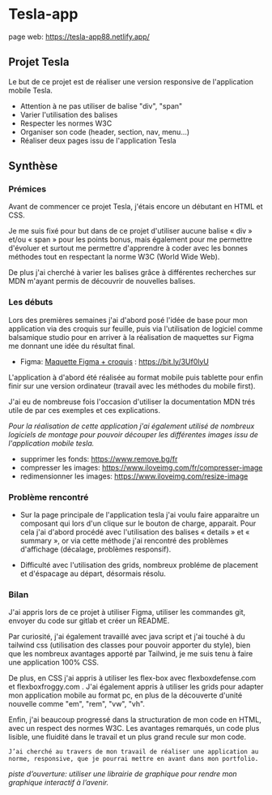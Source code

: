 # Tesla-app

page web: https://tesla-app88.netlify.app/

## Projet Tesla

Le but de ce projet est de réaliser une version responsive de l'application mobile Tesla.

- Attention à ne pas utiliser de balise "div", "span"
- Varier l'utilisation des balises
- Respecter les normes W3C
- Organiser son code (header, section, nav, menu...)
- Réaliser deux pages issu de l'application Tesla

## Synthèse

### Prémices

Avant de commencer ce projet Tesla, j'étais encore un débutant en HTML et CSS.

Je me suis fixé pour but dans de ce projet d'utiliser aucune balise « div » et/ou « span » pour les points bonus, mais également pour me permettre d'évoluer et surtout me permettre d'apprendre à coder avec les bonnes méthodes tout en respectant la norme W3C (World Wide Web).

De plus j'ai cherché à varier les balises grâce à différentes recherches sur MDN m'ayant permis de découvrir de nouvelles balises.

### Les débuts

Lors des premières semaines j'ai d'abord posé l'idée de base pour mon application via des croquis sur feuille, puis via l'utilisation de logiciel comme balsamique studio pour en arriver à la réalisation de maquettes sur Figma me donnant une idée du résultat final.

- Figma: [Maquette Figma + croquis](https://www.figma.com/file/3TWHg5l3ctpDOzWZMFRy1t/tesla-maquette?node-id=0%3A1) : https://bit.ly/3Uf0lyU

L'application à d'abord été réalisée au format mobile puis tablette pour enfin finir sur une version ordinateur (travail avec les méthodes du mobile first).

J'ai eu de nombreuse fois l'occasion d'utiliser la documentation MDN trés utile de par ces exemples et ces explications.

_Pour la réalisation de cette application j'ai également utilisé de nombreux logiciels de montage pour pouvoir découper les différentes images issu de l'application mobile tesla._

- supprimer les fonds: https://www.remove.bg/fr
- compresser les images: https://www.iloveimg.com/fr/compresser-image
- redimensionner les images: https://www.iloveimg.com/resize-image

### Problème rencontré

- Sur la page principale de l'application tesla j'ai voulu faire apparaitre un composant qui lors d'un clique sur le bouton de charge, apparait.
  Pour cela j'ai d'abord procédé avec l'utilisation des balises « details » et « summary », or via cette méthode j'ai rencontré des problèmes d'affichage (décalage, problèmes responsif).

- Difficulté avec l'utilisation des grids, nombreux probléme de placement et d'éspacage au départ, désormais résolu.

### Bilan

J'ai appris lors de ce projet à utiliser Figma, utiliser les commandes git, envoyer du code sur gitlab et créer un README.

Par curiosité, j'ai également travaillé avec java script et j'ai touché à du tailwind css (utilisation des classes pour pouvoir apporter du style), bien que les nombreux avantages apporté par Tailwind, je me suis tenu à faire une application 100% CSS.

De plus, en CSS j'ai appris à utiliser les flex-box avec flexboxdefense.com et flexboxfroggy.com . J'ai également appris à utiliser les grids pour adapter mon application mobile au format pc, en plus de la découverte d'unité nouvelle comme "em", "rem", "vw", "vh".

Enfin, j'ai beaucoup progressé dans la structuration de mon code en HTML, avec un respect des normes W3C. Les avantages remarqués, un code plus lisible, une fluidité dans le travail et un plus grand recule sur mon code.

`J’ai cherché au travers de mon travail de réaliser une application au norme, responsive, que je pourrai mettre en avant dans mon portfolio.`

_piste d’ouverture: utiliser une librairie de graphique pour rendre mon graphique interactif à l’avenir._
